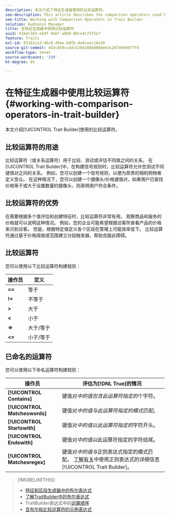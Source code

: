 ```yaml
---
description: 本文介绍了特征生成器使用的比较运算符。
seo-description: This article describes the comparison operators used by Trait Builder.
seo-title: Working with Comparison Operators in Trait Builder
solution: Audience Manager
title: 在特征生成器中使用比较运算符
uuid: 41bec3b3-e5df-4a6f-abb0-80ce4c75f5e7
feature: Traits
exl-id: 93181ca3-46c8-45ee-b0fb-da9ceec19a39
source-git-commit: 4d3c859cc4dc5294286680b0e63c287e0409f7fd
workflow-type: tm+mt
source-wordcount: '339'
ht-degree: 6%

---
```


# 在特征生成器中使用比较运算符 {#working-with-comparison-operators-in-trait-builder}

本文介绍[!UICONTROL Trait Builder]使用的比较运算符。

## 比较运算符的用途

<!-- c_tb_comparison_operators.xml -->

比较运算符（或关系运算符）用于比较、测试或评估不同值之间的关系。 在[!UICONTROL Trait Builder]中，在构建信号规则时，比较运算符允许您测试不同键值对之间的关系。 例如，您可以创建一个信号规则，以便为昂贵的相机购物者定义受众。 在这种情况下，您可以创建一个摄像头/价格键值对，如果用户已查找价格等于或大于设置数量的摄像头，则表明用户符合条件。

## 比较运算符的优势

在需要根据多个值评估和创建特征时，比较运算符非常有用。 观察商品和服务的价格就可以说明这种情况。 例如，您的企业可能希望根据访客所查看产品的价格来识别访客。 但是，根据特定值定义各个区段在管理上可能效率低下。 比较运算符通过基于价格阈值或范围建立分段触发器，帮助克服此障碍。

## 比较运算符

您可以使用以下比较运算符构建规则：

| 操作员 | 定义 |
|---|---|
| **==** | 等于 |
| **!=** | 不等于 |
| **>** | 大于 |
| **&lt;** | 小于 |
| **=>** | 大于/等于 |
| **&lt;=** | 小于/等于 |

## 已命名的运算符

您可以使用以下命名运算符构建规则：

| 操作员 | 评估为[!DNL True]的情况 |
|---|---|
| **[!UICONTROL Contains]** | 键值对&#x200B;*中的值包含此运算符指定的*&#x200B;个字符。 |
| **[!UICONTROL Matcheswords]** | 键值对&#x200B;*中的值与此运算符指定的模式匹配*。 |
| **[!UICONTROL Startswith]** | 键值对&#x200B;*中的值以此运算符指定的*&#x200B;字符开头。 |
| **[!UICONTROL Endswith]** | 键值对&#x200B;*中的值以*&#x200B;此运算符指定的字符结尾。 |
| **[!UICONTROL Matchesregex]** | 键值对&#x200B;*中的值与*&#x200B;正则表达式指定的模式匹配。 [了解有关](../../features/traits/trait-builder-regex.md)中使用正则表达式的详细信息[!UICONTROL Trait Builder]。 |

>[!MORELIKETHIS]
>
>* [特征和区段生成器中的布尔表达式](../../reference/boolean-expressions-tsb.md)
>* [了解TraitBuilder中的布尔表达式](../../reference/boolean-expressions-tsb.md)
>* TraitBuilder表达式中的[运算顺序](../../features/traits/trait-operator-precedence.md)
>* [含布尔和比较运算符的示例表达式](../../features/traits/trait-expression-samples.md)
